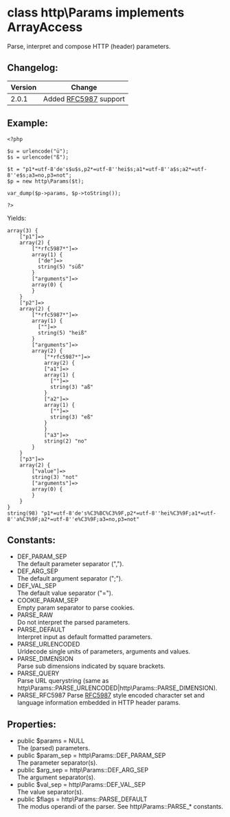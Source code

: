 # class http\Params implements ArrayAccess

Parse, interpret and compose HTTP (header) parameters.

## Changelog:

Version | Change
--------|-------
2.0.1   | Added [RFC5987](http://tools.ietf.org/html/rfc5987) support

## Example:

	<?php

	$u = urlencode("ü");
	$s = urlencode("ß");

	$t = "p1*=utf-8'de's$u$s,p2*=utf-8''hei$s;a1*=utf-8''a$s;a2*=utf-8''e$s;a3=no,p3=not";
	$p = new http\Params($t);

	var_dump($p->params, $p->toString());

	?>

Yields:

	array(3) {
		["p1"]=>
		array(2) {
			["*rfc5987*"]=>
			array(1) {
			  ["de"]=>
			  string(5) "süß"
			}
			["arguments"]=>
			array(0) {
			}
		}
		["p2"]=>
		array(2) {
			["*rfc5987*"]=>
			array(1) {
			  [""]=>
			  string(5) "heiß"
			}
			["arguments"]=>
			array(2) {
				["*rfc5987*"]=>
				array(2) {
				["a1"]=>
				array(1) {
				  [""]=>
				  string(3) "aß"
				}
				["a2"]=>
				array(1) {
				  [""]=>
				  string(3) "eß"
				}
				}
				["a3"]=>
				string(2) "no"
			}
		}
		["p3"]=>
		array(2) {
			["value"]=>
			string(3) "not"
			["arguments"]=>
			array(0) {
			}
		}
	}
	string(98) "p1*=utf-8'de's%C3%BC%C3%9F,p2*=utf-8''hei%C3%9F;a1*=utf-8''a%C3%9F;a2*=utf-8''e%C3%9F;a3=no,p3=not"


## Constants:

* DEF_PARAM_SEP  
  The default parameter separator (",").
* DEF_ARG_SEP  
  The default argument separator (";").
* DEF_VAL_SEP  
  The default value separator ("=").
* COOKIE_PARAM_SEP  
  Empty param separator to parse cookies.
* PARSE_RAW  
  Do not interpret the parsed parameters.
* PARSE_DEFAULT  
  Interpret input as default formatted parameters.
* PARSE_URLENCODED  
  Urldecode single units of parameters, arguments and values.
* PARSE_DIMENSION  
  Parse sub dimensions indicated by square brackets.
* PARSE_QUERY  
  Parse URL querystring (same as http\Params::PARSE_URLENCODED|http\Params::PARSE_DIMENSION).
* PARSE_RFC5987
  Parse [RFC5987](http://tools.ietf.org/html/rfc5987) style encoded character set and language information embedded in HTTP header params.

## Properties:

* public $params = NULL  
  The (parsed) parameters.
* public $param_sep = http\Params::DEF_PARAM_SEP  
  The parameter separator(s).
* public $arg_sep = http\Params::DEF_ARG_SEP  
  The argument separator(s).
* public $val_sep = http\Params::DEF_VAL_SEP  
  The value separator(s).
* public $flags = http\Params::PARSE_DEFAULT  
  The modus operandi of the parser. See http\Params::PARSE_* constants.
